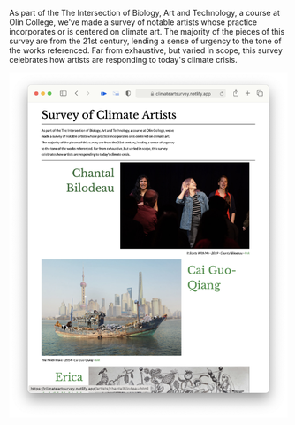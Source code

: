 As part of the The Intersection of Biology, Art and Technology, a course at Olin College, we've made a survey of notable artists whose practice incorporates or is centered on climate art. The majority of the pieces of this survey are from the 21st century, lending a sense of urgency to the tone of the works referenced. Far from exhaustive, but varied in scope, this survey celebrates how artists are responding to today's climate crisis.

![the climate art survey website](documentation/website.png)